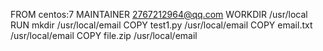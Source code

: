 FROM centos:7
MAINTAINER 2767212964@qq.com
WORKDIR /usr/local
RUN mkdir /usr/local/email
COPY test1.py /usr/local/email
COPY email.txt /usr/local/email
COPY file.zip /usr/local/email